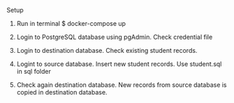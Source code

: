 Setup
1. Run in terminal
    $ docker-compose up

2. Login to PostgreSQL database using pgAdmin. Check credential file

3. Login to destination database. Check existing student records.

4. Logint to source database. Insert new student records. Use student.sql in sql folder

3. Check again destination database. New records from source database is copied in destination database.